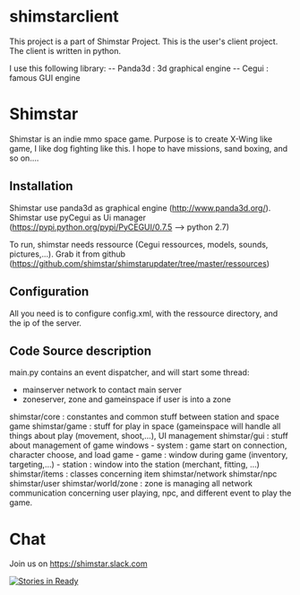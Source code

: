 # shimstarclient

This project is a part of Shimstar Project. This is the user's client project.
The client is written in python.

I use this following library:
-- Panda3d : 3d graphical engine
-- Cegui : famous GUI engine

# Shimstar

Shimstar is an indie mmo space game. Purpose is to create X-Wing like game, I like dog fighting like this.
I hope to have missions, sand boxing, and so on....

## Installation

Shimstar use panda3d as graphical engine (http://www.panda3d.org/).
Shimstar use pyCegui as Ui manager (https://pypi.python.org/pypi/PyCEGUI/0.7.5 --> python 2.7)

To run, shimstar needs ressource (Cegui ressources, models, sounds, pictures,...). Grab it from github (https://github.com/shimstar/shimstarupdater/tree/master/ressources)

## Configuration

All you need is to configure config.xml, with the ressource directory, and the ip of the server.

## Code Source description

main.py contains an event dispatcher, and will start some thread:
- mainserver network to contact main server
- zoneserver, zone and gameinspace if user is into a zone

shimstar/core : constantes and common stuff between station and space game
shimstar/game : stuff for play in space (gameinspace will handle all things about play (movement, shoot,...), UI management
shimstar/gui : stuff about management of game windows
    - system : game start on connection, character choose, and load game
    - game : window during game (inventory, targeting,...)
    - station : window into the station (merchant, fitting, ...)
shimstar/items : classes concerning item
shimstar/network
shimstar/npc
shimstar/user
shimstar/world/zone  :  zone is managing all network communication concerning user playing, npc, and different event to play the game.

# Chat 

Join us on https://shimstar.slack.com 

[![Stories in Ready](https://badge.waffle.io/shimstar/shimstarclient.png?label=ready&title=Ready)](http://waffle.io/shimstar/shimstarclient)
